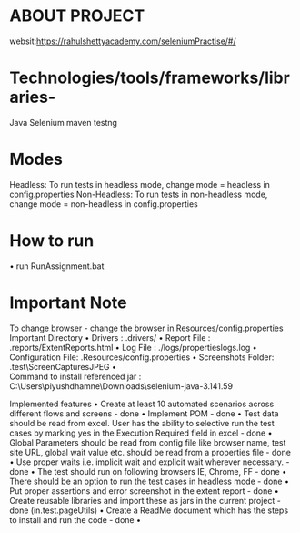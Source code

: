 # ABOUT PROJECT
websit:https://rahulshettyacademy.com/seleniumPractise/#/
# Technologies/tools/frameworks/libraries-
Java
Selenium
maven
testng

# Modes
Headless:
    To run tests in headless mode, change mode = headless in config.properties
Non-Headless:
    To run tests in non-headless mode, change mode = non-headless in config.properties
    
# How to run

•    run RunAssignment.bat
# Important Note
To change browser - change the browser in Resources/config.properties
Important Directory
•    Drivers : .drivers/
•    Report File : .reports/ExtentReports.html
•    Log File : ./logs/propertieslogs.log
•    Configuration File: .Resources/config.properties
•    Screenshots Folder: .test\ScreenCapturesJPEG
•    
Command to install referenced  jar :
C:\Users\piyushdhamne\Downloads\selenium-java-3.141.59

 

 

Implemented features
•    Create at least 10 automated scenarios across different flows and screens - done
•    Implement POM - done
•    Test data should be read from excel. User has the ability to selective run the test cases by marking yes in the Execution Required field in excel - done
•    Global Parameters should be read from config file like browser name, test site URL, global wait value etc. should be read from a properties file - done
•    Use proper waits i.e. implicit wait and explicit wait wherever necessary. - done
•    The test should run on following browsers IE, Chrome, FF - done
•    There should be an option to run the test cases in headless mode - done
•    Put proper assertions and error screenshot in the extent report - done
•    Create reusable libraries and import these as jars in the current project - done (in.test.pageUtils)
•    Create a ReadMe document which has the steps to install and run the code - done
•    

 

